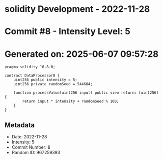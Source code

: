 ﻿# solidity Development - 2022-11-28
# Commit #8 - Intensity Level: 5
# Generated on: 2025-06-07 09:57:28
```solidity
pragma solidity ^0.8.0;

contract DataProcessor8 {
    uint256 public intensity = 5;
    uint256 private randomSeed = 544664;

    function processValue(uint256 input) public view returns (uint256) {
        return input * intensity + randomSeed % 100;
    }
}
```
## Metadata
- Date: 2022-11-28
- Intensity: 5
- Commit Number: 8
- Random ID: 967259393
